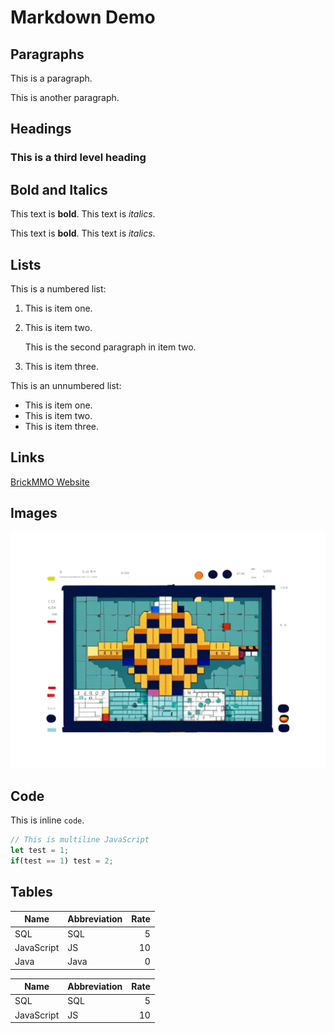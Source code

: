 # Markdown Demo

## Paragraphs

This is a paragraph.

This is another paragraph.

## Headings

### This is a third level heading

## Bold and Italics

This text is **bold**. This text is *italics*.

This text is __bold__. This text is _italics_.

## Lists

This is a numbered list:

1. This is item one.
2. This is item two.

    This is the second paragraph in item two.

4. This is item three.

This is an unnumbered list:

- This is item one.
- This is item two.
- This is item three.

## Links

[BrickMMO Website](https://brickmmo.com)

## Images

![Systems Graphic](systems.png)

## Code

This is inline `code`.

```javascript
// This is multiline JavaScript
let test = 1;
if(test == 1) test = 2;
```

## Tables

| Name       | Abbreviation | Rate |
| ---------- | ------------ | ---: |
| SQL        | SQL          | 5    |
| JavaScript | JS           | 10   |
| Java       | Java         | 0    |


Name | Abbreviation | Rate
--- | --- | ---:
SQL | SQL | 5
JavaScript | JS | 10

